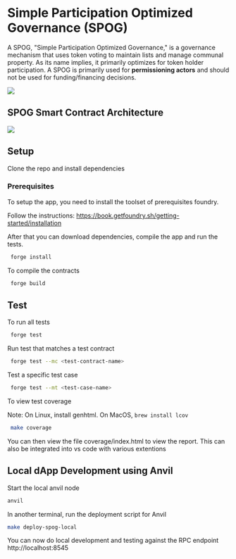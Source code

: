 # Simple Participation Optimized Governance (SPOG)

A SPOG, "Simple Participation Optimized Governance," is a governance mechanism that uses token voting to maintain lists and manage communal property. As its name implies, it primarily optimizes for token holder participation. A SPOG is primarily used for **permissioning actors** and should not be used for funding/financing decisions.

![](https://i.imgur.com/B5Sov44.png)

## SPOG Smart Contract Architecture

![](assets/spog-arch-2nd-version.png)

## Setup

Clone the repo and install dependencies

### Prerequisites

To setup the app, you need to install the toolset of prerequisites foundry.

Follow the instructions: https://book.getfoundry.sh/getting-started/installation

After that you can download dependencies, compile the app and run the tests.

```bash
 forge install
```

To compile the contracts

```bash
 forge build
```

## Test

To run all tests

```bash
 forge test
```

Run test that matches a test contract

```bash
 forge test --mc <test-contract-name>
```

Test a specific test case

```bash
 forge test --mt <test-case-name>
```

To view test coverage

Note: On Linux, install genhtml. On MacOS, `brew install lcov`

```bash
 make coverage
```

You can then view the file coverage/index.html to view the report. This can also be integrated into vs code with various extentions

## Local dApp Development using Anvil

Start the local anvil node

```bash
anvil
```

In another terminal, run the deployment script for Anvil

```bash
make deploy-spog-local
```

You can now do local development and testing against the RPC endpoint http://localhost:8545
